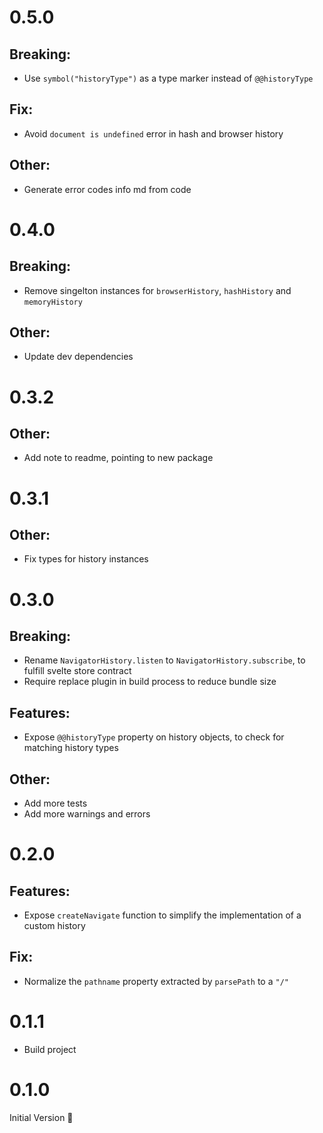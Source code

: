 # 0.5.0

## Breaking:

- Use `symbol("historyType")` as a type marker instead of `@@historyType`

## Fix:

- Avoid `document is undefined` error in hash and browser history

## Other:

- Generate error codes info md from code

# 0.4.0

## Breaking:

- Remove singelton instances for `browserHistory`, `hashHistory` and
  `memoryHistory`

## Other:

- Update dev dependencies

# 0.3.2

## Other:

- Add note to readme, pointing to new package

# 0.3.1

## Other:

- Fix types for history instances

# 0.3.0

## Breaking:

- Rename `NavigatorHistory.listen` to `NavigatorHistory.subscribe`, to fulfill
  svelte store contract
- Require replace plugin in build process to reduce bundle size

## Features:

- Expose `@@historyType` property on history objects, to check for matching
  history types

## Other:

- Add more tests
- Add more warnings and errors

# 0.2.0

## Features:

- Expose `createNavigate` function to simplify the implementation of a custom
  history

## Fix:

- Normalize the `pathname` property extracted by `parsePath` to a `"/"`

# 0.1.1

- Build project

# 0.1.0

Initial Version 🎉
